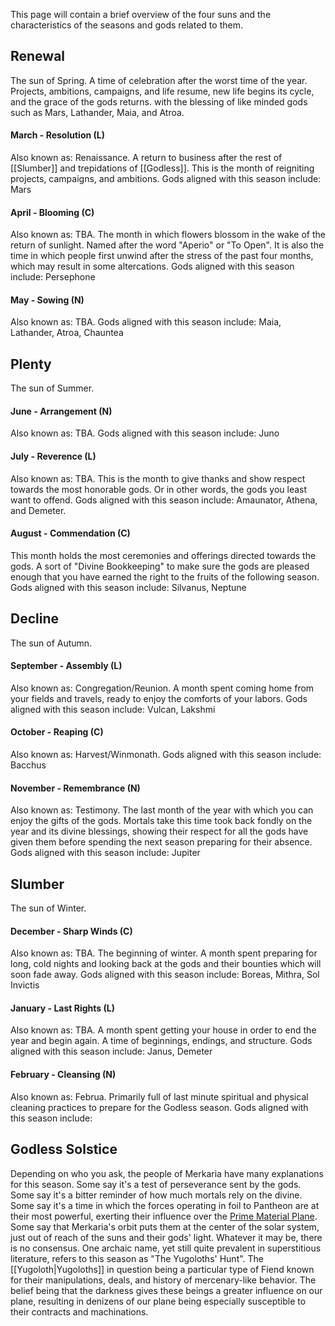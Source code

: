 This page will contain a brief overview of the four suns and the characteristics of the seasons and gods related to them.


## Renewal
The sun of Spring. A time of celebration after the worst time of the year. Projects, ambitions, campaigns, and life resume, new life begins its cycle, and the grace of the gods returns. with the blessing of like minded gods such as Mars, Lathander, Maia, and Atroa.
#### March -  Resolution (L)
Also known as: Renaissance. A return to business after the rest of [[Slumber]] and trepidations of [[Godless]]. This is the month of reigniting projects, campaigns, and ambitions. Gods aligned with this season include: Mars
#### April - Blooming (C)
Also known as: TBA. The month in which flowers blossom in the wake of the return of sunlight. Named after the word "Aperio" or "To Open". It is also the time in which people first unwind after the stress of the past four months, which may result in some altercations. Gods aligned with this season include: Persephone
#### May - Sowing (N)
Also known as: TBA. 
Gods aligned with this season include: Maia, Lathander, Atroa, Chauntea
## Plenty
The sun of Summer.
#### June -  Arrangement (N)
Also known as: TBA. 
Gods aligned with this season include: Juno
#### July - Reverence (L)
Also known as: TBA. This is the month to give thanks and show respect towards the most honorable gods. Or in other words, the gods you least want to offend. 
Gods aligned with this season include: Amaunator, Athena, and Demeter.
#### August - Commendation (C)
This month holds the most ceremonies and offerings directed towards the gods. A sort of "Divine Bookkeeping" to make sure the gods are pleased enough that you have earned the right to the fruits of the following season. 
Gods aligned with this season include: Silvanus, Neptune
## Decline
The sun of Autumn.
#### September -  Assembly (L)
Also known as: Congregation/Reunion. A month spent coming home from your fields and travels, ready to enjoy the comforts of your labors. Gods aligned with this season include: Vulcan, Lakshmi
#### October - Reaping (C)
Also known as: Harvest/Winmonath. Gods aligned with this season include: Bacchus
#### November - Remembrance (N)
Also known as: Testimony. The last month of the year with which you can enjoy the gifts of the gods. Mortals take this time took back fondly on the year and its divine blessings, showing their respect for all the gods have given them before spending the next season preparing for their absence. Gods aligned with this season include: Jupiter
## Slumber
The sun of Winter.
#### December -  Sharp Winds (C)
Also known as: TBA. The beginning of winter. A month spent preparing for long, cold nights and looking back at the gods and their bounties which will soon fade away. 
Gods aligned with this season include: Boreas, Mithra, Sol Invictis
#### January - Last Rights (L)
Also known as: TBA. A month spent getting your house in order to end the year and begin again. A time of beginnings, endings, and structure. 
Gods aligned with this season include: Janus, Demeter
#### February - Cleansing (N)
Also known as: Februa. Primarily full of last minute spiritual and physical cleaning practices to prepare for the Godless season.
Gods aligned with this season include: 

## Godless Solstice
Depending on who you ask, the people of Merkaria have many explanations for this season. Some say it's a test of perseverance sent by the gods. Some say it's a bitter reminder of how much mortals rely on the divine. Some say it's a time in which the forces operating in foil to Pantheon are at their most powerful, exerting their influence over the [Prime Material Plane](https://forgottenrealms.fandom.com/wiki/Prime_Material_plane). Some say that Merkaria's orbit puts them at the center of the solar system, just out of reach of the suns and their gods' light. Whatever it may be, there is no consensus. 
One archaic name, yet still quite prevalent in superstitious literature, refers to this season as "The Yugoloths' Hunt".  The [[Yugoloth|Yugoloths]] in question being a particular type of Fiend known for their manipulations, deals, and history of mercenary-like behavior. The belief being that the darkness gives these beings a greater influence on our plane, resulting in denizens of our plane being especially susceptible to their contracts and machinations.

